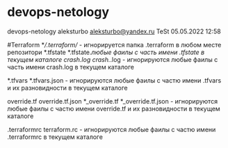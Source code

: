 # devops-netology
devops-netology
aleksturbo
aleksturbo@yandex.ru
TeSt 05.05.2022
12:58


#Terraform
**/.terraform/* - игнорируется папка .terraform в любом месте репозитори
*.tfstate
*.tfstate.*любые фаилы с часть имени .tfstate в текущем каталоге
crash.log
crash.*.log - игнорируются любые фаилы с часть имени crash.log в текущем каталоге

*.tfvars
*.tfvars.json - игнорируются любые фаилы с частю имени .tfvars и их разновидности в текущем каталоге

override.tf
override.tf.json
*_override.tf
*_override.tf.json - игнорируются любые фаилы с частю имени override.tf и их разновидности в текущем каталоге

.terraformrc
terraform.rc - игнорируются любые фаилы с частю имени .terraformrc в текущем каталоге
